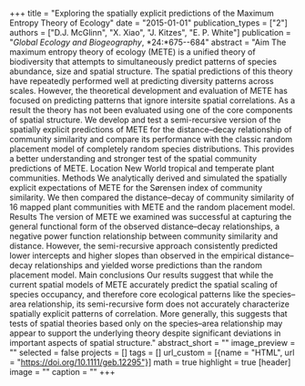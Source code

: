 +++
title = "Exploring the spatially explicit predictions of the Maximum Entropy Theory of Ecology"
date = "2015-01-01"
publication_types = ["2"]
authors = ["D.J. McGlinn", "X. Xiao", "J. Kitzes", "E. P. White"]
publication = "_Global Ecology and Biogeography_, *24:*675--684"
abstract = "Aim The maximum entropy theory of ecology (METE) is a unified theory of biodiversity that attempts to simultaneously predict patterns of species abundance, size and spatial structure. The spatial predictions of this theory have repeatedly performed well at predicting diversity patterns across scales. However, the theoretical development and evaluation of METE has focused on predicting patterns that ignore intersite spatial correlations. As a result the theory has not been evaluated using one of the core components of spatial structure. We develop and test a semi-recursive version of the spatially explicit predictions of METE for the distance–decay relationship of community similarity and compare its performance with the classic random placement model of completely random species distributions. This provides a better understanding and stronger test of the spatial community predictions of METE. Location New World tropical and temperate plant communities. Methods We analytically derived and simulated the spatially explicit expectations of METE for the Sørensen index of community similarity. We then compared the distance–decay of community similarity of 16 mapped plant communities with METE and the random placement model. Results The version of METE we examined was successful at capturing the general functional form of the observed distance–decay relationships, a negative power function relationship between community similarity and distance. However, the semi-recursive approach consistently predicted lower intercepts and higher slopes than observed in the empirical distance–decay relationships and yielded worse predictions than the random placement model. Main conclusions Our results suggest that while the current spatial models of METE accurately predict the spatial scaling of species occupancy, and therefore core ecological patterns like the species–area relationship, its semi-recursive form does not accurately characterize spatially explicit patterns of correlation. More generally, this suggests that tests of spatial theories based only on the species–area relationship may appear to support the underlying theory despite significant deviations in important aspects of spatial structure."
abstract_short = ""
image_preview = ""
selected = false
projects = []
tags = []
url_custom = [{name = "HTML", url = "https://doi.org/10.1111/geb.12295"}]
math = true
highlight = true
[header]
image = ""
caption = ""
+++
